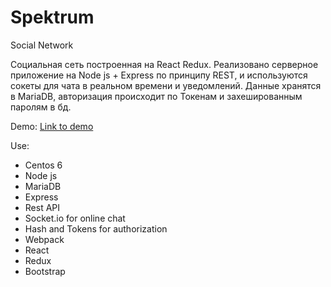 # Spektrum

Social Network

Социальная сеть построенная на React Redux. 
Реализовано серверное приложение на Node js + Express по принципу REST, и используются сокеты для чата в реальном времени и уведомлений.
Данные хранятся в MariaDB, авторизация происходит по Токенам и захешированным паролям в бд.

<div>	
Demo: <a href="http://smm-dance.ru:3000">Link to demo</a>
</div>

<p>	</p>
<div>	
	Use: 
	<ul>
		<li>Centos 6</li>
		<li>Node js</li>
		<li>MariaDB</li>
		<li>Express</li>
		<li>Rest API</li>
		<li>Socket.io for online chat</li>
		<li>Hash and Tokens for authorization</li>
		<li>Webpack</li>
		<li>React</li>
		<li>Redux</li>
		<li>Bootstrap</li>
	</ul>
</div>
